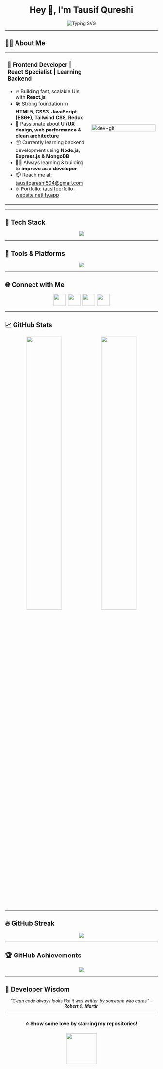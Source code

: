 <h1 align="center">Hey 👋, I'm Tausif Qureshi</h1>

<p align="center">
  <img src="https://readme-typing-svg.demolab.com?font=Fira+Code&weight=700&size=26&pause=1000&center=true&vCenter=true&color=F97316&width=800&lines=Frontend+Web+Developer+%7C+React+Specialist;Creating+User+Interfaces+with+React;Exploring+Backend+with+Node,+Express+%26+MongoDB" alt="Typing SVG" />
</p>


---

## 🧑‍💻 About Me

<table>
<tr>

<!-- LEFT SIDE -->
<td width="55%" valign="top">

<h3>🚀 Frontend Developer | React Specialist | Learning Backend</h3>

- 🔥 Building fast, scalable UIs with <strong>React.js</strong>
- 🛠️ Strong foundation in <strong>HTML5, CSS3, JavaScript (ES6+), Tailwind CSS, Redux</strong>
- 🎯 Passionate about <strong>UI/UX design, web performance & clean architecture</strong>
- 📦 Currently learning backend development using <strong>Node.js, Express.js & MongoDB</strong>
- 👨‍💻 Always learning & building to <strong>improve as a developer</strong>
- 📫 Reach me at: [tausifqureshi504@gmail.com](mailto:tausifqureshi504@gmail.com)
- 🌐 Portfolio: [tausifporfolio-website.netlify.app](https://tausifporfolio-website.netlify.app)

</td>

<!-- RIGHT SIDE -->
<td width="45%">
  <img src="https://cdn.dribbble.com/users/1162077/screenshots/3848914/programmer.gif" alt="dev-gif" width="100%" />
</td>

</tr>
</table>

---

## 🚀 Tech Stack

<p align="center">
  <img src="https://skillicons.dev/icons?i=html,css,js,react,redux,tailwind,bootstrap,materialui,nodejs,express,mongodb" />
</p>

---

## 🧰 Tools & Platforms

<p align="center">
  <img src="https://skillicons.dev/icons?i=vscode,github,git,postman,netlify,vercel,heroku,codepen,bash" />
</p>

---

## 🌐 Connect with Me

<p align="center">
  <a href="https://linkedin.com/in/tausif-qureshi" target="_blank"><img src="https://skillicons.dev/icons?i=linkedin" height="40"/></a>&nbsp;
  <a href="mailto:tausifqureshi504@gmail.com"><img src="https://cdn-icons-png.flaticon.com/128/732/732200.png" height="40"/></a>&nbsp;
  <a href="https://wa.me/8429097693" target="_blank"><img src="https://cdn-icons-png.flaticon.com/128/733/733585.png" height="40"/></a>&nbsp;
  <a href="https://twitter.com/Tausif_qu16823" target="_blank"><img src="https://skillicons.dev/icons?i=twitter" height="40"/></a>
</p>

---

## 📈 GitHub Stats

<p align="center">
  <img src="https://github-readme-stats.vercel.app/api?username=Tausifqureshi&show_icons=true&theme=tokyonight&hide_border=true" width="48%" />
  <img src="https://github-readme-stats.vercel.app/api/top-langs/?username=Tausifqureshi&layout=compact&theme=tokyonight&hide_border=true" width="48%" />
</p>

---

## 🔥 GitHub Streak

<p align="center">
  <img src="https://github-readme-streak-stats.herokuapp.com/?user=Tausifqureshi&theme=github-dark-blue&hide_border=true" />
</p>

---

## 🏆 GitHub Achievements
<div align="center">
<img src="https://github-profile-trophy.vercel.app/?username=Tausifqureshi&theme=gruvbox&no-frame=true&row=1&column=7&margin-w=12&margin-h=12" />
</div>

---

## 🧠 Developer Wisdom

<p align="center">
  <i>"Clean code always looks like it was written by someone who cares." – <b>Robert C. Martin</b></i>
</p>

---

<h3 align="center">⭐ Show some love by starring my repositories!</h3>

<p align="center">
  <img src="https://media.giphy.com/media/26ufdipQqU2lhNA4g/giphy.gif" width="100" />
</p>
